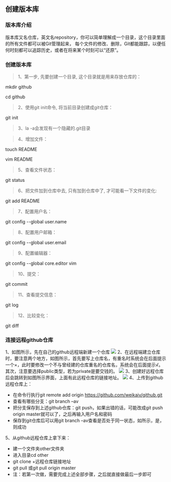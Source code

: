 ## 创建版本库
### 版本库介绍
版本库又名仓库，英文名repository，你可以简单理解成一个目录，这个目录里面的所有文件都可以被Git管理起来，
每个文件的修改、删除，Git都能跟踪，以便任何时刻都可以追踪历史，或者在将来某个时刻可以“还原”。
### 创建版本库
> 1、第一步, 先要创建一个目录, 这个目录就是用来存放仓库的：

   mkdir github
   
   cd github
> 2、使用git init命令, 将当前目录创建成git仓库：

   git init
> 3、la -a会发现有一个隐藏的.git目录

> 4、增加文件：

touch README

vim README
> 5、查看文件状态：

git status
> 6、把文件加到仓库中去, 只有加到仓库中了, 才可能看一下文件的变化:

git add README
> 7、配置用户名：

git config --global user.name
> 8、配置用户邮箱：

git config --global user.email
> 9、配置编辑器：

git config --global core.editor vim
> 10、提交：

git commit
> 11、查看提交信息：

git log
> 12、比较变化：

git diff
### 连接远程github仓库
1、如图所示，先在自己的github远程端新建一个仓库
![](mysql/10.png)
2、在远程端建立仓库时，要注意两个地方，如图所示，首先要写上仓库名，有重名时系统会在后面提示一个×，此时要修改一个不与曾经建的仓库重名的仓库名，系统会在后面提示√。其次，注意要选择public类型，若为private是要交钱的。
![](mysql/11.png)
3、创建好远程仓库后会跳转到如图所示界面，上面有此远程仓库的链接地址。
![](mysql/12.png)
4、上传到github远程仓库上：
* 在命令行执行git remote add origin https://github.com/weikaiv/github.git
* 查看有哪些分支：git branch –av
* 把分支保存到上述github仓库：git push，如果出错的话，可能改成git push origin master就可以了，之后再输入用户名和密码
* 保存到git仓库后可以用git branch –av查看是否处于同一状态，如所示，是，则成功
 

5、从github远程仓库上拿下来：
* 建一个文件夹other文件夹
* 进入目录cd other
* git clone +远程仓库链接地址
* git pull 或git pull origin master
* 注：若第一次做，需要完成上述全部步骤，之后就直接做最后一步即可

